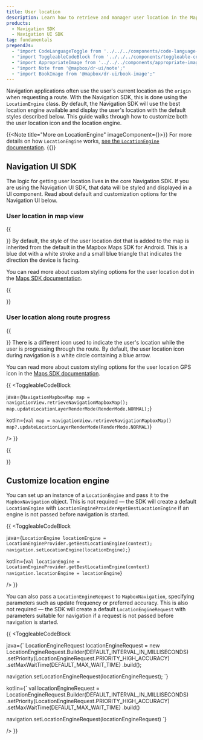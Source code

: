 ```yaml
---
title: User location
description: Learn how to retrieve and manager user location in the Mapbox Navigation SDK and Navigation UI SDK for Android.
products:
  - Navigation SDK
  - Navigation UI SDK
tag: fundamentals
prependJs:
  - "import CodeLanguageToggle from '../../../components/code-language-toggle';"
  - "import ToggleableCodeBlock from '../../../components/toggleable-code-block';"
  - "import AppropriateImage from '../../../components/appropriate-image'"
  - "import Note from '@mapbox/dr-ui/note';"
  - "import BookImage from '@mapbox/dr-ui/book-image';"
---
```


Navigation applications often use the user's current location as the `origin` when requesting a route. With the Navigation SDK, this is done using the `LocationEngine` class. By default, the Navigation SDK will use the best location engine available and display the user's location with the default styles described below. This guide walks through how to customize both the user location icon and the location engine.

{{<Note title="More on LocationEngine" imageComponent={<BookImage size="60" />}>}}
For more details on how `LocationEngine` works, [see the `LocationEngine` documentation](https://docs.mapbox.com/android/core/overview/#locationengine). 
{{</Note>}}

## Navigation UI SDK

The logic for getting user location lives in the core Navigation SDK. If you are using the Navigation UI SDK, that data will be styled and displayed in a UI component. Read about default and customization options for the Navigation UI below.

### User location in map view

{{
<div className="grid grid--gut36 my24">
  <div className="col col--8-mm col--12">
}}
By default, the style of the user location dot that is added to the map is inherited from the default in the Mapbox Maps SDK for Android. This is a blue dot with a white stroke and a small blue triangle that indicates the direction the device is facing.

You can read more about custom styling options for the user location dot in the [Maps SDK documentation](/android/maps/overview/location-component/#active-styling-options).

{{
  </div>
  <div className="col col--4-mm col--12 align-center">
    <AppropriateImage imageId="defaultUserLocation" />
  </div>
</div>
}}

### User location along route progress

{{
<div className="grid grid--gut36 my24">
  <div className="col col--8-mm col--12">
}}
There is a different icon used to indicate the user's location while the user is progressing through the route. By default, the user location icon during navigation is a white circle containing a blue arrow. 

You can read more about custom styling options for the user location GPS icon in the [Maps SDK documentation](/android/maps/overview/location-component/#rendermode).

{{
<CodeLanguageToggle id="code-user-location-along-route-progress" />
<ToggleableCodeBlock

java={`
NavigationMapboxMap map = navigationView.retrieveNavigationMapboxMap();
map.updateLocationLayerRenderMode(RenderMode.NORMAL);
`}

kotlin={`
val map = navigationView.retrieveNavigationMapboxMap()
map?.updateLocationLayerRenderMode(RenderMode.NORMAL)
`}

/>
}}

{{
  </div>
  <div className="col col--4-mm col--12 align-center">
    <AppropriateImage imageId="defaultUserGpsIcon" />
  </div>
</div>
}}


## Customize location engine

You can set up an instance of a `LocationEngine` and pass it to the `MapboxNavigation` object. This is not required &mdash; the SDK will create a default `LocationEngine` with `LocationEngineProvider#getBestLocationEngine` if an engine is not passed before navigation is started.

{{
<CodeLanguageToggle id="nav-location-engine" />
<ToggleableCodeBlock

java={`
LocationEngine locationEngine = LocationEngineProvider.getBestLocationEngine(context);
navigation.setLocationEngine(locationEngine);
`}

kotlin={`
val locationEngine = LocationEngineProvider.getBestLocationEngine(context)
navigation.locationEngine = locationEngine
`}

/>
}}

You can also pass a `LocationEngineRequest` to `MapboxNavigation`, specifying parameters such as update frequency or preferred accuracy. This is also not required &mdash; the SDK will create a default `LocationEngineRequest` with parameters suitable for navigation if a request is not passed before navigation is started.  

{{
<CodeLanguageToggle id="nav-location-request" />
<ToggleableCodeBlock

java={`
LocationEngineRequest locationEngineRequest = new LocationEngineRequest.Builder(DEFAULT_INTERVAL_IN_MILLISECONDS)
    .setPriority(LocationEngineRequest.PRIORITY_HIGH_ACCURACY)
    .setMaxWaitTime(DEFAULT_MAX_WAIT_TIME)
    .build();

navigation.setLocationEngineRequest(locationEngineRequest);
`}

kotlin={`
val locationEngineRequest = LocationEngineRequest.Builder(DEFAULT_INTERVAL_IN_MILLISECONDS)
    .setPriority(LocationEngineRequest.PRIORITY_HIGH_ACCURACY)
    .setMaxWaitTime(DEFAULT_MAX_WAIT_TIME)
    .build()

navigation.setLocationEngineRequest(locationEngineRequest)
`}

/>
}}